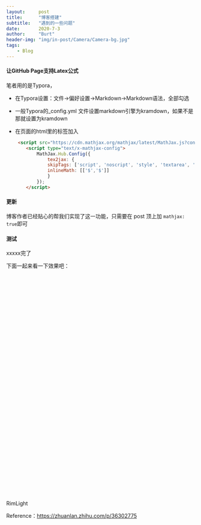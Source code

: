 ```yaml
---
layout:     post
title:      "博客搭建"
subtitle:   "遇到的一些问题"
date:       2020-7-3
author:     "Burt"
header-img: "img/in-post/Camera/Camera-bg.jpg"
tags:
    - Blog
---
```

<head>
    <link rel="shortcut icon" href="TemplateData/favicon.ico">
    <link rel="stylesheet" href="TemplateData/style.css">
    <script src="TemplateData/UnityProgress.js"></script>
    <script src="Build/UnityLoader.js"></script>
    <script>
      var unityInstance = UnityLoader.instantiate("unityContainer", "Build/_unity.json", {onProgress: UnityProgress});
      function changeSceneName(){
         unityInstance.SendMessage("SceneManager","setSceneName","RimLight_Lambert");
      }
    </script>
</head>

#### 让GitHub Page支持Latex公式

笔者用的是Typora，

- 在Typora设置：文件→偏好设置→Markdown→Markdown语法，全部勾选

- 一般Typora的_config.yml 文件设置markdown引擎为kramdown，如果不是那就设置为kramdown

- 在页面的html里的<head>标签加入

  ```html
   <script src="https://cdn.mathjax.org/mathjax/latest/MathJax.js?config=TeX-AMS-MML_HTMLorMML" type="text/javascript"></script>
      <script type="text/x-mathjax-config">
          MathJax.Hub.Config({
              tex2jax: {
              skipTags: ['script', 'noscript', 'style', 'textarea', 'pre'],
              inlineMath: [['$','$']]
              }
          });
      </script>
  ```



#### 更新

博客作者已经贴心的帮我们实现了这一功能，只需要在 post 顶上加 `mathjax: true`即可



#### 测试

xxxxx完了

下面一起来看一下效果吧：

<body>
<div class="webgl-content">
      <div id="unityContainer" style="width: 960px; height: 600px"></div>
      <div class="footer">
        <div class="webgl-logo"></div>
        <div class="fullscreen" onclick="unityInstance.SetFullscreen(1)"></div>
        <div class="title">RimLight</div>
      </div>
</div>
</body>





Reference：https://zhuanlan.zhihu.com/p/36302775
